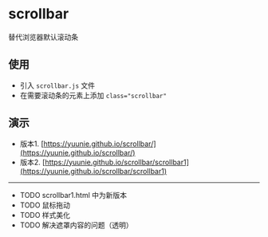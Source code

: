 # scrollbar
替代浏览器默认滚动条

## 使用
* 引入 `scrollbar.js` 文件
* 在需要滚动条的元素上添加 `class="scrollbar"`

## 演示
* 版本1.  [https://yuunie.github.io/scrollbar/](https://yuunie.github.io/scrollbar/)
* 版本2.  [https://yuunie.github.io/scrollbar/scrollbar1](https://yuunie.github.io/scrollbar/scrollbar1)
---
* TODO scrollbar1.html 中为新版本
* TODO 鼠标拖动
* TODO 样式美化
* TODO 解决遮罩内容的问题（透明）
